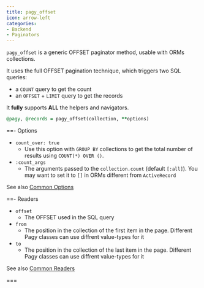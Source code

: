 ```yaml
---
title: pagy_offset
icon: arrow-left
categories: 
- Backend
- Paginators
---
```


`pagy_offset` is a generic OFFSET paginator method, usable with ORMs collections.

It uses the full OFFSET pagination technique, which triggers two SQL queries: 

- a `COUNT` query to get the count
- an `OFFSET` + `LIMIT` query to get the records

It **fully** supports **ALL** the helpers and navigators.

```ruby Controller
@pagy, @records = pagy_offset(collection, **options)
```

==- Options

- `count_over: true`
  - Use this option with `GROUP BY` collections to get the total number of results using `COUNT(*) OVER ()`.
- `:count_args`
  - The arguments passed to the `collection.count` (default `[:all]`). You may want to set it to `[]` in ORMs different from `ActiveRecord` 

See also [Common Options](../paginators.md#common-options)

==- Readers

- `offset`
  - The OFFSET used in the SQL query
- `from`
  - The position in the collection of the first item in the page. Different Pagy classes can use diffrent value-types for it
- `to`
  - The position in the collection of the last item in the page. Different Pagy classes can use diffrent value-types for it

See also [Common Readers](../paginators.md#common-readers)

===
